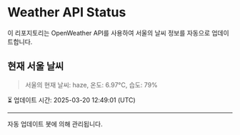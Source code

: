 
# Weather API Status

이 리포지토리는 OpenWeather API를 사용하여 서울의 날씨 정보를 자동으로 업데이트합니다.

## 현재 서울 날씨
> 서울의 현재 날씨: haze, 온도: 6.97°C, 습도: 79%

⏳ 업데이트 시간: 2025-03-20 12:49:01 (UTC)

---
자동 업데이트 봇에 의해 관리됩니다.
